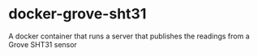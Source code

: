 # docker-grove-sht31
A docker container that runs a server that publishes the readings from a Grove SHT31 sensor
